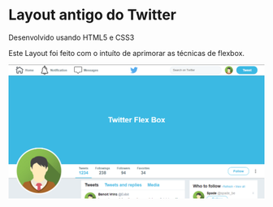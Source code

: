# Layout antigo do Twitter

Desenvolvido usando HTML5 e CSS3

Este Layout foi feito com o intuíto de aprimorar as técnicas de flexbox.



![preview](https://github.com/DiogoVieira90/Old_Twitter_app/blob/master/images/preview.png?raw=true)


